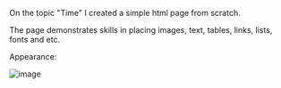 On the topic "Time" I created a simple html page from scratch.

The page demonstrates skills in placing images, text, tables, links, lists, fonts and etc.

Appearance:

![image](https://github.com/user-attachments/assets/178eebef-0e50-417c-a4fd-c6ee1349fff5)
